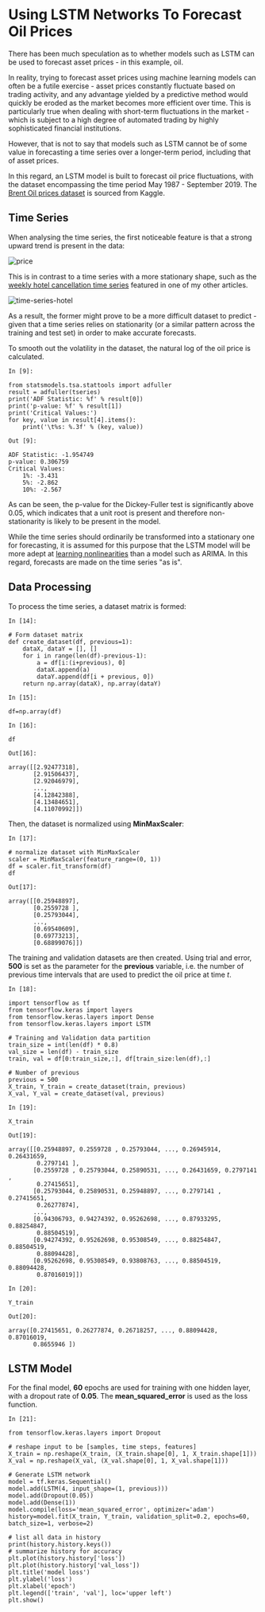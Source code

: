 # Using LSTM Networks To Forecast Oil Prices

There has been much speculation as to whether models such as LSTM can be used to forecast asset prices - in this example, oil.

In reality, trying to forecast asset prices using machine learning models can often be a futile exercise - asset prices constantly fluctuate based on trading activity, and any advantage yielded by a predictive method would quickly be eroded as the market becomes more efficient over time. This is particularly true when dealing with short-term fluctuations in the market - which is subject to a high degree of automated trading by highly sophisticated financial institutions.

However, that is not to say that models such as LSTM cannot be of some value in forecasting a time series over a longer-term period, including that of asset prices.

In this regard, an LSTM model is built to forecast oil price fluctuations, with the dataset encompassing the time period May 1987 - September 2019. The [Brent Oil prices dataset](https://www.kaggle.com/mabusalah/brent-oil-prices/data) is sourced from Kaggle.

## Time Series

When analysing the time series, the first noticeable feature is that a strong upward trend is present in the data:

![price](price.png)

This is in contrast to a time series with a more stationary shape, such as the [weekly hotel cancellation time series](https://www.michael-grogan.com/hotel-cancellations-lstm/) featured in one of my other articles.

![time-series-hotel](time-series-hotel.png)

As a result, the former might prove to be a more difficult dataset to predict - given that a time series relies on stationarity (or a similar pattern across the training and test set) in order to make accurate forecasts.

To smooth out the volatility in the dataset, the natural log of the oil price is calculated.

```
In [9]:

from statsmodels.tsa.stattools import adfuller
result = adfuller(tseries)
print('ADF Statistic: %f' % result[0])
print('p-value: %f' % result[1])
print('Critical Values:')
for key, value in result[4].items():
    print('\t%s: %.3f' % (key, value))

Out [9]:

ADF Statistic: -1.954749
p-value: 0.306759
Critical Values:
	1%: -3.431
	5%: -2.862
	10%: -2.567
```

As can be seen, the p-value for the Dickey-Fuller test is significantly above 0.05, which indicates that a unit root is present and therefore non-stationarity is likely to be present in the model.

While the time series should ordinarily be transformed into a stationary one for forecasting, it is assumed for this purpose that the LSTM model will be more adept at [learning nonlinearities](https://datascience.stackexchange.com/questions/24800/time-series-prediction-using-lstms-importance-of-making-time-series-stationary) than a model such as ARIMA. In this regard, forecasts are made on the time series "as is".

## Data Processing

To process the time series, a dataset matrix is formed:

```
In [14]:

# Form dataset matrix
def create_dataset(df, previous=1):
    dataX, dataY = [], []
    for i in range(len(df)-previous-1):
        a = df[i:(i+previous), 0]
        dataX.append(a)
        dataY.append(df[i + previous, 0])
    return np.array(dataX), np.array(dataY)

In [15]:

df=np.array(df)

In [16]:

df

Out[16]:

array([[2.92477318],
       [2.91506437],
       [2.92046979],
       ...,
       [4.12842388],
       [4.13484651],
       [4.11070992]])
```

Then, the dataset is normalized using **MinMaxScaler**:

```
In [17]:

# normalize dataset with MinMaxScaler
scaler = MinMaxScaler(feature_range=(0, 1))
df = scaler.fit_transform(df)
df

Out[17]:

array([[0.25948897],
       [0.2559728 ],
       [0.25793044],
       ...,
       [0.69540609],
       [0.69773213],
       [0.68899076]])
```

The training and validation datasets are then created. Using trial and error, **500** is set as the parameter for the **previous** variable, i.e. the number of previous time intervals that are used to predict the oil price at time *t*.

```
In [18]:

import tensorflow as tf
from tensorflow.keras import layers
from tensorflow.keras.layers import Dense
from tensorflow.keras.layers import LSTM

# Training and Validation data partition
train_size = int(len(df) * 0.8)
val_size = len(df) - train_size
train, val = df[0:train_size,:], df[train_size:len(df),:]

# Number of previous
previous = 500
X_train, Y_train = create_dataset(train, previous)
X_val, Y_val = create_dataset(val, previous)

In [19]:

X_train

Out[19]:

array([[0.25948897, 0.2559728 , 0.25793044, ..., 0.26945914, 0.26431659,
        0.2797141 ],
       [0.2559728 , 0.25793044, 0.25890531, ..., 0.26431659, 0.2797141 ,
        0.27415651],
       [0.25793044, 0.25890531, 0.25948897, ..., 0.2797141 , 0.27415651,
        0.26277874],
       ...,
       [0.94306793, 0.94274392, 0.95262698, ..., 0.87933295, 0.88254847,
        0.88504519],
       [0.94274392, 0.95262698, 0.95308549, ..., 0.88254847, 0.88504519,
        0.88094428],
       [0.95262698, 0.95308549, 0.93808763, ..., 0.88504519, 0.88094428,
        0.87016019]])

In [20]:

Y_train

Out[20]:

array([0.27415651, 0.26277874, 0.26718257, ..., 0.88094428, 0.87016019,
       0.8655946 ])
```

## LSTM Model

For the final model, **60** epochs are used for training with one hidden layer, with a dropout rate of **0.05**. The **mean_squared_error** is used as the loss function.

```
In [21]:

from tensorflow.keras.layers import Dropout

# reshape input to be [samples, time steps, features]
X_train = np.reshape(X_train, (X_train.shape[0], 1, X_train.shape[1]))
X_val = np.reshape(X_val, (X_val.shape[0], 1, X_val.shape[1]))

# Generate LSTM network
model = tf.keras.Sequential()
model.add(LSTM(4, input_shape=(1, previous)))
model.add(Dropout(0.05))
model.add(Dense(1))
model.compile(loss='mean_squared_error', optimizer='adam')
history=model.fit(X_train, Y_train, validation_split=0.2, epochs=60, batch_size=1, verbose=2)

# list all data in history
print(history.history.keys())
# summarize history for accuracy
plt.plot(history.history['loss'])
plt.plot(history.history['val_loss'])
plt.title('model loss')
plt.ylabel('loss')
plt.xlabel('epoch')
plt.legend(['train', 'val'], loc='upper left')
plt.show()
```

